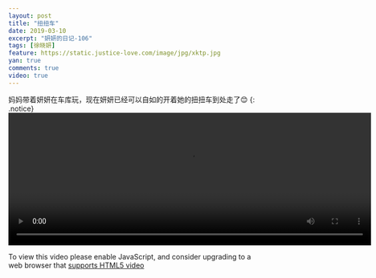 ```yaml
---
layout: post
title: "扭扭车"
date: 2019-03-10
excerpt: "妍妍的日记-106"
tags: [徐晓妍]
feature: https://static.justice-love.com/image/jpg/xktp.jpg
yan: true
comments: true
video: true
---
```

妈妈带着妍妍在车库玩，现在妍妍已经可以自如的开着她的扭扭车到处走了😊
{: .notice}
<video id="my-video" class="video-js vjs-16-9 clipboard" controls preload="auto" width="722" height="264" data-setup="{}">
    <source src="{{ site.staticUrl }}/yanyan/video/cknnc.mp4" type='video/mp4'>
    <p class="vjs-no-js">
      To view this video please enable JavaScript, and consider upgrading to a web browser that
      <a href="http://videojs.com/html5-video-support/" target="_blank">supports HTML5 video</a>
    </p>
</video>
